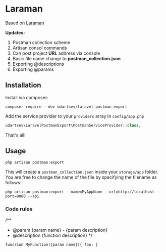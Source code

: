 # Laraman

Based on [Laraman](https://github.com/RL-Studio/laraman)

**Updates:** 
1. Postman collection scheme
2. Artisan consol commands
3. Can post project **URL** address via console
4. Basic file name change to **postman_collection.json**
5. Exporting @descriptions
6. Exporting @params

## Installation
Install via composer:
```
composer require --dev udartsev/laravel-postman-export
```

Add the service provider to your `providers` array in `config/app.php`

```php
udartsev\LaravelPostmanExport\PostmanServiceProvider::class,
```

That's all!

## Usage

```
php artisan postman:export
```

This will create a `postman_collection.json` inside your `storage/app` folder. You are free to change the name of the file by specifying the filename as follows:

```
php artisan postman:export --name=MyAppName --url=http://localhost --port=8000 --api
```

### Code rules

/**
 * @param {param name} - {param description}
 * @description {function description}
 */

`funcrion MyFunction({param name}){
	foo;
}`
